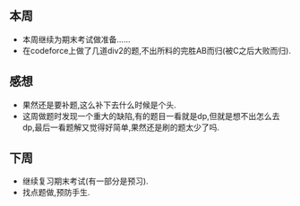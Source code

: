 ## 本周

- 本周继续为期末考试做准备......
- 在codeforce上做了几道div2的题,不出所料的完胜AB而归(被C之后大败而归).

## 感想

- 果然还是要补题,这么补下去什么时候是个头.
- 这周做题时发现一个重大的缺陷,有的题目一看就是dp,但就是想不出怎么去dp,最后一看题解又觉得好简单,果然还是刷的题太少了吗.

## 下周

- 继续复习期末考试(有一部分是预习).
- 找点题做,预防手生.







